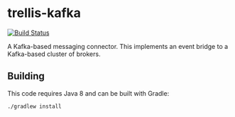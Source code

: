 # trellis-kafka

[![Build Status](https://travis-ci.org/trellis-ldp/trellis-kafka.png?branch=master)](https://travis-ci.org/trellis-ldp/trellis-kafka)

A Kafka-based messaging connector. This implements an event bridge to
a Kafka-based cluster of brokers.

## Building

This code requires Java 8 and can be built with Gradle:

    ./gradlew install
